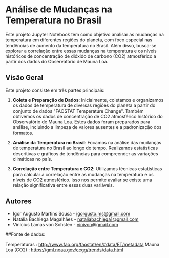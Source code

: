 # Análise de Mudanças na Temperatura no Brasil

Este projeto Jupyter Notebook tem como objetivo analisar as mudanças na temperatura em diferentes regiões do planeta, com foco especial nas tendências de aumento da temperatura no Brasil. Além disso, busca-se explorar a correlação entre essas mudanças na temperatura e os níveis históricos de concentração de dióxido de carbono (CO2) atmosférico a partir dos dados do Observatório de Mauna Loa.

## Visão Geral

Este projeto consiste em três partes principais:

1. **Coleta e Preparação de Dados**: Inicialmente, coletamos e organizamos os dados de temperatura de diversas regiões do planeta a partir do conjunto de dados "FAOSTAT Temperature Change". Também obtivemos os dados de concentração de CO2 atmosférico histórico do Observatório de Mauna Loa. Estes dados foram preparados para análise, incluindo a limpeza de valores ausentes e a padronização dos formatos.

2. **Análise da Temperatura no Brasil**: Focamos na análise das mudanças de temperatura no Brasil ao longo do tempo. Realizamos estatísticas descritivas e gráficos de tendências para compreender as variações climáticas no país.

3. **Correlação entre Temperatura e CO2**: Utilizamos técnicas estatísticas para calcular a correlação entre as mudanças na temperatura e os níveis de CO2 atmosférico. Isso nos permite avaliar se existe uma relação significativa entre essas duas variáveis.

## Autores

- Igor Augusto Martins Sousa - igorgusto.ms@gmail.com
- Natália Bachiega Magalhães - nataliabachiega1@gmail.com
- Vinícius Lamas von Sohsten - vinivon@gmail.com

##Fonte de dados:

Temperaturas : http://www.fao.org/faostat/en/#data/ET/metadata
Mauna Loa (CO2) : https://gml.noaa.gov/ccgg/trends/data.html
